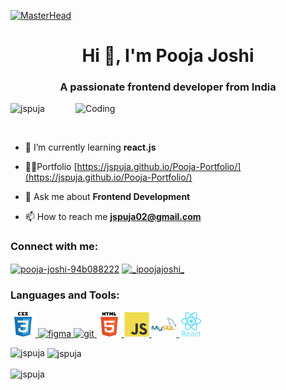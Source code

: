 [![MasterHead](https://gifdb.com/images/high/coding-girl-animation-fe7t4gejurmtof8v.webp)](https://jspuja.github.io)
<h1 align="center">Hi 👋, I'm Pooja Joshi</h1>
<h3 align="center">A passionate frontend developer from India</h3>
<img align="right" alt="Coding" width="400" src="https://mir-s3-cdn-cf.behance.net/project_modules/disp/601014116770475.6068beff4640a.gif">

<p align="left"> <img src="https://komarev.com/ghpvc/?username=jspuja&label=Profile%20views&color=0e75b6&style=flat" alt="jspuja" /> </p>

<p align="left"> <a href="https://twitter.com/" target="blank"><img src="https://img.shields.io/twitter/follow/?logo=twitter&style=for-the-badge" alt="" /></a> </p>

- 🌱 I’m currently learning **react.js**

- 👨‍💻Portfolio [https://jspuja.github.io/Pooja-Portfolio/](https://jspuja.github.io/Pooja-Portfolio/)

- 💬 Ask me about **Frontend Development**

- 📫 How to reach me **jspuja02@gmail.com**

<h3 align="left">Connect with me:</h3>
<p align="left">
<a href="https://linkedin.com/in/pooja-joshi-94b088222" target="blank"><img align="center" src="https://raw.githubusercontent.com/rahuldkjain/github-profile-readme-generator/master/src/images/icons/Social/linked-in-alt.svg" alt="pooja-joshi-94b088222" height="30" width="40" /></a>
<a href="https://instagram.com/_ipoojajoshi_" target="blank"><img align="center" src="https://raw.githubusercontent.com/rahuldkjain/github-profile-readme-generator/master/src/images/icons/Social/instagram.svg" alt="_ipoojajoshi_" height="30" width="40" /></a>
</p>

<h3 align="left">Languages and Tools:</h3>
<p align="left"> <a href="https://www.w3schools.com/css/" target="_blank" rel="noreferrer"> <img src="https://raw.githubusercontent.com/devicons/devicon/master/icons/css3/css3-original-wordmark.svg" alt="css3" width="40" height="40"/> </a> <a href="https://www.figma.com/" target="_blank" rel="noreferrer"> <img src="https://www.vectorlogo.zone/logos/figma/figma-icon.svg" alt="figma" width="40" height="40"/> </a> <a href="https://git-scm.com/" target="_blank" rel="noreferrer"> <img src="https://www.vectorlogo.zone/logos/git-scm/git-scm-icon.svg" alt="git" width="40" height="40"/> </a> <a href="https://www.w3.org/html/" target="_blank" rel="noreferrer"> <img src="https://raw.githubusercontent.com/devicons/devicon/master/icons/html5/html5-original-wordmark.svg" alt="html5" width="40" height="40"/> </a> <a href="https://developer.mozilla.org/en-US/docs/Web/JavaScript" target="_blank" rel="noreferrer"> <img src="https://raw.githubusercontent.com/devicons/devicon/master/icons/javascript/javascript-original.svg" alt="javascript" width="40" height="40"/> </a> <a href="https://www.mysql.com/" target="_blank" rel="noreferrer"> <img src="https://raw.githubusercontent.com/devicons/devicon/master/icons/mysql/mysql-original-wordmark.svg" alt="mysql" width="40" height="40"/> </a> <a href="https://reactjs.org/" target="_blank" rel="noreferrer"> <img src="https://raw.githubusercontent.com/devicons/devicon/master/icons/react/react-original-wordmark.svg" alt="react" width="40" height="40"/> </a> </p>

<p><img align="left" src="https://github-readme-stats.vercel.app/api/top-langs?username=jspuja&show_icons=true&locale=en&layout=compact" alt="jspuja" /></p>

<p>&nbsp;<img align="center" src="https://github-readme-stats.vercel.app/api?username=jspuja&show_icons=true&locale=en" alt="jspuja" /></p>

<p><img align="center" src="https://github-readme-streak-stats.herokuapp.com/?user=jspuja&" alt="jspuja" /></p>

